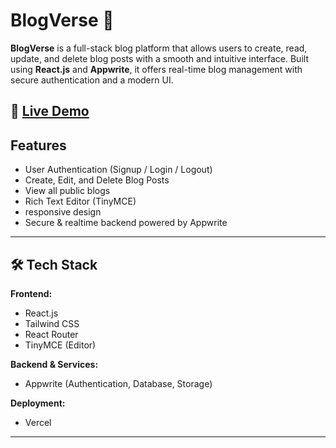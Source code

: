 # BlogVerse 📝

**BlogVerse** is a full-stack blog platform that allows users to create, read, update, and delete blog posts with a smooth and intuitive interface. Built using **React.js** and **Appwrite**, it offers real-time blog management with secure authentication and a modern UI.

🔗 [Live Demo](https://blog-verse-cyan.vercel.app/)  
---

## Features

- User Authentication (Signup / Login / Logout)
- Create, Edit, and Delete Blog Posts
- View all public blogs
- Rich Text Editor (TinyMCE)
- responsive design
- Secure & realtime backend powered by Appwrite

---

## 🛠️ Tech Stack

**Frontend:**  
- React.js  
- Tailwind CSS  
- React Router  
- TinyMCE (Editor)

**Backend & Services:**  
- Appwrite (Authentication, Database, Storage)

**Deployment:**  
- Vercel  
---


